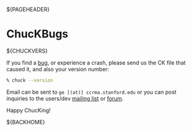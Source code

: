 ${PAGEHEADER}

# ChucKBugs

${CHUCKVERS}

If you find a [bug](http://soundlab.cs.princeton.edu/cicadas/), or experience 
a crash, please send us the CK file that caused it, and also your version 
number:

```sh
% chuck --version
```

Email can be sent to `ge [(at)] ccrma.stanford.edu` or you can post inquiries
to  the users/dev [mailing list](./community.md) or
[forum](http://electro-music.com/forum/forum-140.html").

Happy ChucKing!

${BACKHOME}


